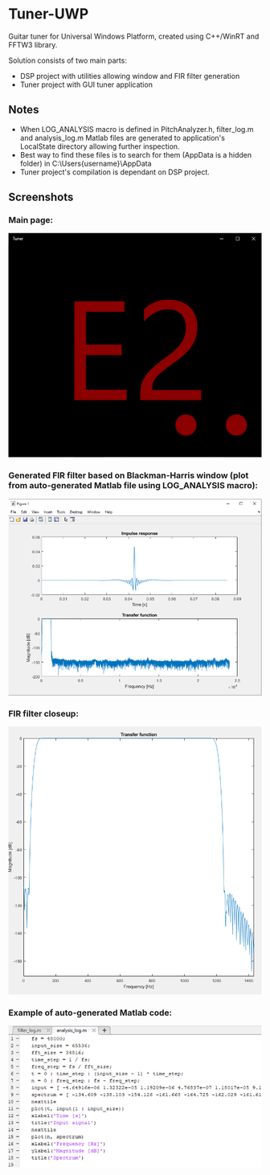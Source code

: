 # Tuner-UWP

Guitar tuner for Universal Windows Platform, created using C++/WinRT and FFTW3 library.

Solution consists of two main parts:
- DSP project with utilities allowing window and FIR filter generation
- Tuner project with GUI tuner application

## Notes

- When LOG_ANALYSIS macro is defined in PitchAnalyzer.h, filter_log.m and analysis_log.m Matlab files are generated
	to application's LocalState directory allowing further inspection.
- Best way to find these files is to search for them (AppData is a hidden folder) in C:\Users\{username}\AppData
- Tuner project's compilation is dependant on DSP project.

## Screenshots

### Main page:


![Main page](/images/app_main_page.png)


### Generated FIR filter based on Blackman-Harris window (plot from auto-generated Matlab file using LOG_ANALYSIS macro):


![FIR filter](/images/fir_filter1.png)


### FIR filter closeup:


![FIR filter closeup](/images/fir_filter2.png)


### Example of auto-generated Matlab code:


![Auto-generated code 1](/images/analysis_log_example.png)